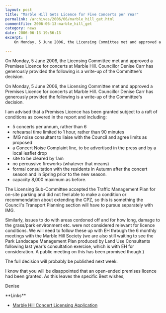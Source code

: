 ```yaml
---
layout: post
title: "Marble Hill Gets Licence for Five Concerts per Year"
permalink: /archives/2006/06/marble_hill_get.html
commentfile: 2006-06-13-marble_hill_get
category: news
date: 2006-06-13 19:56:13
excerpt: |
    On Monday, 5 June 2006, the Licensing Committee met and approved a Premises Licence for concerts at Marble Hill.  Councillor Denise Carr has generously provided the following is a write-up of the Committee's decision.

---
```


On Monday, 5 June 2006, the Licensing Committee met and approved a Premises Licence for concerts at Marble Hill. Councillor Denise Carr has generously provided the following is a write-up of the Committee's decision.

On Monday, 5 June 2006, the Licensing Committee met and approved a Premises Licence for concerts at Marble Hill. Councillor Denise Carr has generously provided the following is a write-up of the Committee's decision.

<div markdown="1" class="letter">
I am advised that a Premises Licence has been granted subject to a raft of conditions as covered in the report and including:

-   5 concerts per annum, rather than 6
-   rehearsal time limited to 1 hour, rather than 90 minutes
-   IMG noise consultant to liaise with the Council and agree limits as proposed
-   a Concert Noise Complaint line, to be advertised in the press and by a local leaflet drop
-   site to be cleared by 1am
-   no percussive fireworks (whatever that means)
-   formal consultation with the residents in Autumn after the concert season and in Spring prior to the new season.
-   capacity 8,000 maximum as before.

The Licensing Sub-Committee accepted the Traffic Management Plan for on-site parking and did not feel able to make a condition or recommendation about extending the CPZ, so this is something the Council's Transport Planning section will have to pursue separately with IMG.

Similarly, issues to do with areas cordoned off and for how long, damage to the grass/park environment etc. were not considered relevant for licence conditions. We will need to follow these up with EH through the 6 monthly meetings with the Marble Hill Society (we are also still waiting to see the Park Landscape Management Plan produced by Land Use Consultants following last year's consultation exercise, which is with EH for consideration. A public meeting on this has been promised though.)

The full decision will probably be published next week.

I know that you will be disappointed that an open-ended premises licence had been granted. As this leaves the specific Best wishes,

Denise

</div>
**Links**

-   [Marble Hill Concert Licensing Application](https://stmargarets.london/archives/2006/05/marble_hill_con.html)

